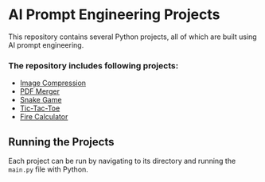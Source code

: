 # AI Prompt Engineering Projects

This repository contains several Python projects, all of which are built using AI prompt engineering.

### The repository includes following projects:

- [Image Compression](image-compression/main.py)
- [PDF Merger](pdf-merger/main.py)
- [Snake Game](snake-game/main.py)
- [Tic-Tac-Toe](tic-tac-toe/main.py)
- [Fire Calculator](fire-calculator/main.py)

## Running the Projects

Each project can be run by navigating to its directory and running the `main.py` file with Python.
